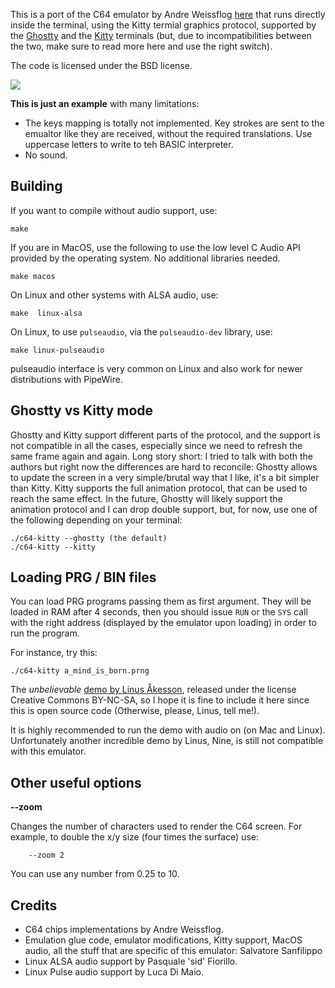 This is a port of the C64 emulator by Andre Weissflog [here](https://github.com/floooh/chips) that runs directly inside the terminal, using the Kitty termial graphics protocol, supported by the [Ghostty](https://ghostty.org/) and the [Kitty](https://sw.kovidgoyal.net/kitty/) terminals (but, due to incompatibilities between the two, make sure to read more here and use the right switch).

The code is licensed under the BSD license.

![](blink.gif)

**This is just an example** with many limitations:

* The keys mapping is totally not implemented. Key strokes are sent to the emualtor like they are received, without the required translations. Use uppercase letters to write to teh BASIC interpreter.
* No sound.

## Building

If you want to compile without audio support, use:

    make

If you are in MacOS, use the following to use the low level C Audio API provided by the operating system. No additional libraries needed.

    make macos

On Linux and other systems with ALSA audio, use:

    make  linux-alsa

On Linux, to use `pulseaudio`, via the `pulseaudio-dev` library, use:

    make linux-pulseaudio

pulseaudio interface is very common on Linux and also work for newer distributions with PipeWire.

## Ghostty vs Kitty mode

Ghostty and Kitty support different parts of the protocol, and the support is not compatible in all the cases, especially since we need to refresh the same frame again and again. Long story short: I tried to talk with both the authors but right now the differences are hard to reconcile: Ghostty allows to update the screen in a very simple/brutal way that I like, it's a bit simpler than Kitty. Kitty supports the full animation protocol, that can be used to reach the same effect. In the future, Ghostty will likely support the animation protocol and I can drop double support, but, for now, use one of the following depending on your terminal:

    ./c64-kitty --ghostty (the default)
    ./c64-kitty --kitty

## Loading PRG / BIN files

You can load PRG programs passing them as first argument. They will be loaded in RAM after 4 seconds, then you should issue `RUN` or the `SYS` call with the right address (displayed by the emulator upon loading) in order to run the program.

For instance, try this:

    ./c64-kitty a_mind_is_born.prng

The *unbelievable* [demo by Linus Åkesson](https://linusakesson.net/scene/a-mind-is-born/), released under the license Creative Commons BY-NC-SA, so I hope it is fine to include it here since this is open source code (Otherwise, please, Linus, tell me!).

It is highly recommended to run the demo with audio on (on Mac and Linux).
Unfortunately another incredible demo by Linus, Nine, is still not compatible with this emulator.

## Other useful options

**--zoom**

Changes the number of characters used to render the C64 screen.
For example, to double the x/y size (four times the surface) use:

        --zoom 2

You can use any number from 0.25 to 10.

## Credits

* C64 chips implementations by Andre Weissflog.
* Emulation glue code, emulator modifications, Kitty support, MacOS audio, all the stuff that are specific of this emulator: Salvatore Sanfilippo
* Linux ALSA audio support by Pasquale 'sid' Fiorillo.
* Linux Pulse audio support by Luca Di Maio.
